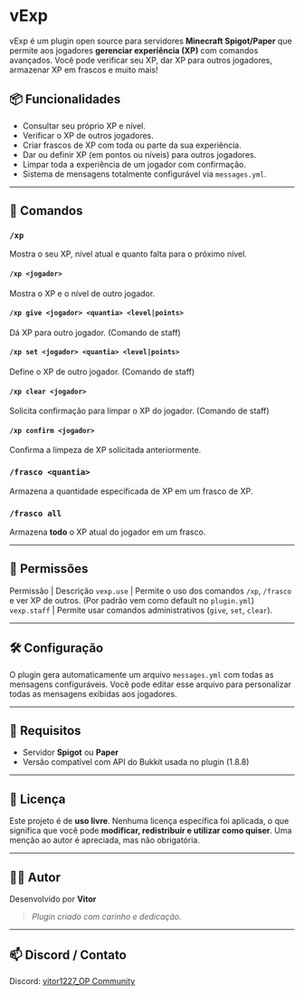 # vExp

vExp é um plugin open source para servidores **Minecraft Spigot/Paper** que permite aos jogadores **gerenciar experiência (XP)** com comandos avançados. Você pode verificar seu XP, dar XP para outros jogadores, armazenar XP em frascos e muito mais!

## 📦 Funcionalidades

- Consultar seu próprio XP e nível.
- Verificar o XP de outros jogadores.
- Criar frascos de XP com toda ou parte da sua experiência.
- Dar ou definir XP (em pontos ou níveis) para outros jogadores.
- Limpar toda a experiência de um jogador com confirmação.
- Sistema de mensagens totalmente configurável via `messages.yml`.

---

## 💬 Comandos

### `/xp`
Mostra o seu XP, nível atual e quanto falta para o próximo nível.

#### `/xp <jogador>`
Mostra o XP e o nível de outro jogador.

#### `/xp give <jogador> <quantia> <level|points>`
Dá XP para outro jogador. (Comando de staff)

#### `/xp set <jogador> <quantia> <level|points>`
Define o XP de outro jogador. (Comando de staff)

#### `/xp clear <jogador>`
Solicita confirmação para limpar o XP do jogador. (Comando de staff)

#### `/xp confirm <jogador>`
Confirma a limpeza de XP solicitada anteriormente. 

### `/frasco <quantia>`
Armazena a quantidade especificada de XP em um frasco de XP.

### `/frasco all`
Armazena **todo** o XP atual do jogador em um frasco.

---

## 🔐 Permissões

Permissão | Descrição 
`vexp.use` | Permite o uso dos comandos `/xp`, `/frasco` e ver XP de outros. (Por padrão vem como default no `plugin.yml`)
`vexp.staff` | Permite usar comandos administrativos (`give`, `set`, `clear`). 

---

## 🛠️ Configuração

O plugin gera automaticamente um arquivo `messages.yml` com todas as mensagens configuráveis. Você pode editar esse arquivo para personalizar todas as mensagens exibidas aos jogadores.

---

## 🧪 Requisitos

- Servidor **Spigot** ou **Paper**
- Versão compatível com API do Bukkit usada no plugin (1.8.8)

---

## 📄 Licença

Este projeto é de **uso livre**. Nenhuma licença específica foi aplicada, o que significa que você pode **modificar, redistribuir e utilizar como quiser**. Uma menção ao autor é apreciada, mas não obrigatória.

---

## 👨‍💻 Autor

Desenvolvido por **Vitor**  
> _Plugin criado com carinho e dedicação._

---

## 📫 Discord / Contato

Discord: [vitor1227_OP Community](https://discord.gg/Mkjs7GH3Br)
